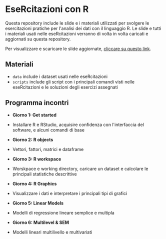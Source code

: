 # EseRcitazioni con R
Questa repository include le slide e i materiali utilizzati per svolgere le esercitazioni pratiche per l'analisi dei dati con il linguaggio R.
Le slide e tutti i materiali usati nelle eseRcitazioni  verranno di volta in volta caricati e aggiornati su questa repository.

Per visualizzare e scaricare le slide aggiornate, [cliccare su questo link](https://luca-menghini.github.io/eseRcitazioni/slideEseRcitazioni.pdf).

## Materiali
- `data` include i dataset usati nelle eseRcitazioni
- `scripts` include gli script con i principali comandi visti nelle eseRcitazioni e le soluzioni degli esercizi assegnati

## Programma incontri
- **Giorno 1: Get started** 
- 
  Installare R e RStudio, acquisire confidenza con l'interfaccia del software, e alcuni comandi di base

- **Giorno 2: R objects** 
- 
  Vettori, fattori, matrici e dataframe

- **Giorno 3: R workspace** 
- 
  Worskpace e working directory, caricare un dataset e calcolare le principali statistiche descrittive

- **Giorno 4: R Graphics** 
- 
  Visualizzare i dati e interpretare i principali tipi di grafici

- **Giorno 5: Linear Models** 
- 
  Modelli di regressione lineare semplice e multipla

- **Giorno 6: Multilevel & SEM** 
- 
  Modelli lineari multilivello e multivariati
